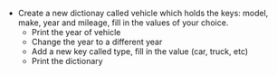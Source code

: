 * Create a new dictionay called vehicle which holds the keys: model, make, year and mileage, fill in the values of your choice.
  - Print the year of vehicle
  - Change the year to a different year
  - Add a new key called type, fill in the value (car, truck, etc)
  - Print the dictionary

